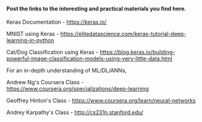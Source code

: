 #### Post the links to the interesting and practical materials you find here.

Keras Documentation - https://keras.io/

MNIST using Keras - https://elitedatascience.com/keras-tutorial-deep-learning-in-python

Cat/Dog Classification using Keras - https://blog.keras.io/building-powerful-image-classification-models-using-very-little-data.html



For an in-depth understanding of ML/DL/ANNs,

Andrew Ng's Coursera Class - https://www.coursera.org/specializations/deep-learning

Geoffrey Hinton's Class - https://www.coursera.org/learn/neural-networks

Andrey Karpathy's Class - http://cs231n.stanford.edu/
